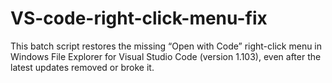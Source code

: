 # VS-code-right-click-menu-fix
This batch script restores the missing “Open with Code” right-click menu in Windows File Explorer for Visual Studio Code (version 1.103), even after the latest updates removed or broke it.
